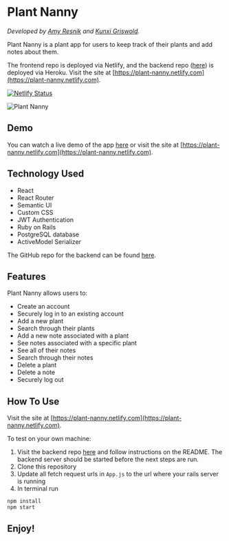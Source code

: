 # Plant Nanny

*Developed by [Amy Resnik](https://github.com/aresnik11) and [Kunxi Griswold](https://github.com/kgriswo1).*

Plant Nanny is a plant app for users to keep track of their plants and add notes about them.

The frontend repo is deployed via Netlify, and the backend repo ([here](https://github.com/aresnik11/plant-nanny-backend)) is deployed via Heroku. Visit the site at [https://plant-nanny.netlify.com](https://plant-nanny.netlify.com).

[![Netlify Status](https://api.netlify.com/api/v1/badges/40d963ad-14c3-4fa3-ac2b-f529a7ce90a4/deploy-status)](https://app.netlify.com/sites/plant-nanny/deploys)

![Plant Nanny](https://user-images.githubusercontent.com/8761638/69591015-5bb54d00-0fbf-11ea-8bc3-47d08e74aac8.png)

## Demo

You can watch a live demo of the app [here](#) or visit the site at [https://plant-nanny.netlify.com](https://plant-nanny.netlify.com).

## Technology Used

* React
* React Router
* Semantic UI
* Custom CSS
* JWT Authentication
* Ruby on Rails
* PostgreSQL database
* ActiveModel Serializer

The GitHub repo for the backend can be found [here](https://github.com/aresnik11/plant-nanny-backend).

## Features

Plant Nanny allows users to:

* Create an account
* Securely log in to an existing account
* Add a new plant
* Search through their plants
* Add a new note associated with a plant
* See notes associated with a specific plant
* See all of their notes
* Search through their notes
* Delete a plant
* Delete a note
* Securely log out

## How To Use

Visit the site at [https://plant-nanny.netlify.com](https://plant-nanny.netlify.com).

To test on your own machine:
1. Visit the backend repo [here](https://github.com/aresnik11/plant-nanny-backend) and follow instructions on the README. The backend server should be started before the next steps are run.
2. Clone this repository
3. Update all fetch request urls in `App.js` to the url where your rails server is running
4. In terminal run
```
npm install
npm start
```

## Enjoy!
